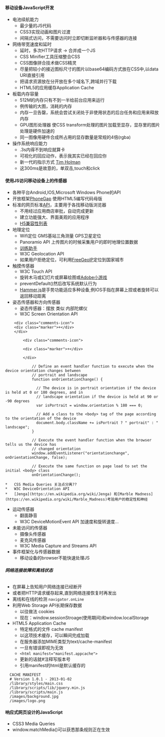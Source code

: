 #### **移动设备JavaScript开发**
*   电池续航能力
    *   最少量的JS代码
    *   CSS3实现动画和图片过渡
    *   间隔式访问，不需要访问时立即切断监听器和与传感器的连接
*   网络带宽速度和延时
    *   延时，多次HTTP请求 → 合并成一个JS
    *   CSS Minifier工具压缩整合CSS
    *   CSS图像拼合技术做CSS精灵
    *   尽量把较小的接近图标尺寸的图片以base64编码方式放在CSS中,以data URI直接引用
    *   把请求资源放在分开放在多个域名下,跨域并行下载
    *   HTML5的应用缓存Application Cache
*   板载内存容量
    *   512M的内存只有不到一半给前台应用来运行
    *   例传输的大图，消耗的内存
    *   内存一旦告罄，系统会尝试关闭处于非使用状态的后台任务和应用来释放内存
    *   GPU图形处理器 使CSS transform处理的图片加载至显存，显存里的图片处理是硬件加速的
    *   同一图像用硬件合成所占用的显存数量是常规的4倍(rgba)
*   操作系统响应能力
    *   .3s内得不到响应就算卡
    *   可视化的回应动作，表示我其实已经在回应你
    *   新一代的指示方式 [Tim Holman](http://codepen.io/collection/HtAne/)
    *   这300ms是故意的，单双击,touch和click

#### **使用JS访问移动设备上的传感器**
*   各种平台Android,IOS,Microsoft Windows Phone的API
*   开放框架[PhoneGap](http://phonegap.com/) 使用HTML5编写代码母版
*   标准的网页标准[API](https://www.w3.org/2009/dap/)，主要用于各找移动版浏览器
    *   不用经过应用商店审批，自动完成更新
    *   建立功能强大、界面美观的应用程序
    *   [H5兼容性列表](http://mobilehtml5.org)
*   地理定位
    *   Wifi定位 GMS基站三角测量 GPS卫星定位
    *   Panoramio API 上传图片的时候采集用户的即时地理位置数据
    *   [训练助手](http://mobile.tutsplus/com/)
    *   W3C Geolocation API
    *   如果用户拒绝定位，可利用[FreeGeoIP](http://freegeoip.net)定位到国家城市
*   触摸传感器
    *   W3C Touch API
    *   旋转木马或幻灯片或屏幕绘图或[Adobe小游戏](http://www.memoryvitamins.biz/index.php)
    *   preventDefault()然后改写系统默认行为
    *   [Hammer.js](https://github.com/EightMedia/eightmedia.github.io)是手势功能适应多种设备,例IOS手指在屏幕上捏或者旋转可以返回移动距离
*   姿态传感器和方向传感器
    *   姿态传感器：摆放 类似 内部陀螺仪
    *   W3C Screen Orientation API
```
    <div class="comments-icon">
    <div class="marker">+</div>
    </div>

        <div class="comments-icon">

        <div class="marker">+</div>

        </div>

            // Define an event handler function to execute when the device orientation changes between
            // portrait and landscape
            function onOrientationChange() {

              // The device is in portrait orientation if the device is held at 0 or 180 degrees, and in
              // landscape orientation if the device is held at 90 or -90 degrees
              var isPortrait = window.orientation % 180 === 0;

              // Add a class to the <body> tag of the page according to the orientation of the device
              document.body.className += isPortrait ? " portrait" : " landscape";
            }

            // Execute the event handler function when the browser tells us the device has
            // changed orientation
            window.addEventListener("orientationchange", onOrientationChange, false);

            // Execute the same function on page load to set the initial <body> class
            onOrientationChange();
```

    *   CSS Media Queries 关注点分离??
    *   W3C DeviceOrientation API
    *   [Jenga](https://en.wikipedia.org/wiki/Jenga) 和[Marble Madness](https://en.wikipedia.org/wiki/Marble_Madness)考验用户的稳定性和神经
*   运动传感器
    *   翻面静音
    *   W3C DeviceMotionEvent API 加速度和旋转速度...
*   未能访问的传感器
    *   摄像头传感器
    *   麦克风传感器
    *   W3C Media Capture and Streams API
*   事件框架化与传感器数据
    *   移动设备的browser不能快速处理JS

######  **网络连接故障和离线状态**
*   在屏幕上告知用户网络连接已经断开
*   或者把HTTP请求缓存起来,直到网络连接恢复时再发出
*   离线和在线的检测 `navigator.onLine`
*   利用Web Storage API长期保存数据
    *   以往做法 cookies
    *   现在：window.sessionStroage(使用期间)和window.localStorage
*   HTML5 Application Cache
    *   特定格式的文件 cache manifest
    *   以这项技术缓存，可以瞬间完成加载
    *   在服务器添加MIME类型为text/cache-manifest
    *   一旦有错误即视为无效
    *   `<html manifest="manifest.appcache">`
    *   更新的话就#注释写版本号
    *   引用manifest的html是默认缓存的
```
  CACHE MANIFEST
  # Version 1.0.1 - 2013-01-02
  /library/styles/main.css
  /library/scripts/lib/jquery.min.js
  /library/scripts/main.js
  /images/background.jpg
  /images/logo.png
```

#### **响应式网页设计的JavaScript**
*   CSS3 Media Queries
*   window.matchMedia()可以获悉那条规则正在生效
